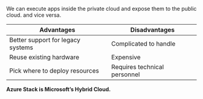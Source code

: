 We can execute apps inside the private cloud and expose them to the public cloud. and vice versa.

|Advantages|Disadvantages|
|---|---|
|Better support for legacy systems|Complicated to handle|
|Reuse existing hardware|Expensive|
|Pick where to deploy resources|Requires technical personnel|

**Azure Stack is Microsoft’s Hybrid Cloud.**